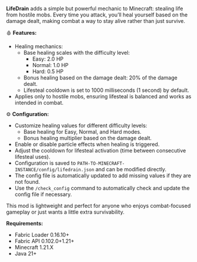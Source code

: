 **LifeDrain** adds a simple but powerful mechanic to Minecraft: stealing life from hostile mobs. Every time you attack, you’ll heal yourself based on the damage dealt, making combat a way to stay alive rather than just survive.

🩸 **Features:**
- Healing mechanics:
    - Base healing scales with the difficulty level:
        - Easy: 2.0 HP
        - Normal: 1.0 HP
        - Hard: 0.5 HP
    - Bonus healing based on the damage dealt: 20% of the damage dealt.
    - Lifesteal cooldown is set to 1000 milliseconds (1 second) by default.
- Applies only to hostile mobs, ensuring lifesteal is balanced and works as intended in combat.

⚙️ **Configuration:**
- Customize healing values for different difficulty levels:
    - Base healing for Easy, Normal, and Hard modes.
    - Bonus healing multiplier based on the damage dealt.
- Enable or disable particle effects when healing is triggered.
- Adjust the cooldown for lifesteal activation (time between consecutive lifesteal uses).
- Configuration is saved to `PATH-TO-MINECRAFT-INSTANCE/config/lifedrain.json` and can be modified directly.
- The config file is automatically updated to add missing values if they are not found.
- Use the `/check_config` command to automatically check and update the config file if necessary.

This mod is lightweight and perfect for anyone who enjoys combat-focused gameplay or just wants a little extra survivability.

**Requirements:**
- Fabric Loader 0.16.10+
- Fabric API 0.102.0+1.21+
- Minecraft 1.21.X
- Java 21+
